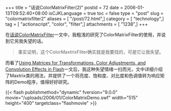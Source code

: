 +++
title = "话说ColorMatrixFilter(2)"
postid = 72
date = 2006-01-13T09:52:40+08:00
isCJKLanguage = true
toc = false
type = "post"
slug = "colormatrixfilter2"
aliases = [ "/post/72.html",]
category = [ "technology",]
tag = [ "actionscript", "color", "filter",]
attachments = [ "1238",]
+++


在[话说ColorMatrixFilter](https://blog.zengrong.net/post/66.html)一文中，我粗浅的研究了ColorMatrixFilter的使用，并说到它另我失望的话。

> 事实证明，这个ColorMaxtrixFilter确实就是我要找的，可是它让我失望。

而看了[Using Matrices for Transformations, Color Adjustments, and Convolution Effects in Flash](http://www.macromedia.com/devnet/flash/articles/matrix_transformations_04.html)一文后，我这种失望情绪一扫而光，文中详细介绍了Maxtrix类的用法，并提供了一个将亮度、饱和度、对比度和色调值转为响应矩阵的Demo程序，值得好好研究。

{{< flash publishmethod="dynamic" fversion="9.0.0" movie="/uploads/2006/01/ColorMatrixDemo.swf" width="515" height="400" targetclass="flashmovie" >}}

